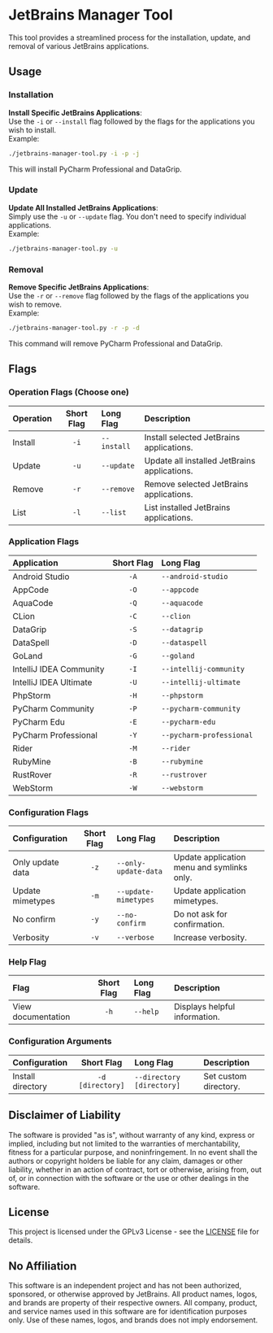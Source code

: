 # JetBrains Manager Tool

This tool provides a streamlined process for the installation, update, and removal of various JetBrains applications.
  
## Usage

### Installation

**Install Specific JetBrains Applications**:  
Use the `-i` or `--install` flag followed by the flags for the applications you wish to install.  
Example:  
   ```bash
   ./jetbrains-manager-tool.py -i -p -j
   ```
This will install PyCharm Professional and DataGrip.

### Update

**Update All Installed JetBrains Applications**:  
Simply use the `-u` or `--update` flag. You don't need to specify individual applications.  
Example:  
   ```bash
   ./jetbrains-manager-tool.py -u
   ```

### Removal
**Remove Specific JetBrains Applications**:  
Use the `-r` or `--remove` flag followed by the flags of the applications you wish to remove.  
Example:  
   ```bash
   ./jetbrains-manager-tool.py -r -p -d
   ```
This command will remove PyCharm Professional and DataGrip.
  
## Flags

### Operation Flags (Choose one)

| Operation | Short Flag | Long Flag                | Description                                  |
|:----------|:----------:|:-------------------------|:---------------------------------------------|
| Install   |    `-i`    | `--install`              | Install selected JetBrains applications.     |
| Update    |    `-u`    | `--update`               | Update all installed JetBrains applications. |
| Remove    |    `-r`    | `--remove`               | Remove selected JetBrains applications.      |
| List      |    `-l`    | `--list`                 | List installed JetBrains applications.       |

### Application Flags

| Application               | Short Flag | Long Flag                |
|:--------------------------|:----------:|:-------------------------|
| Android Studio            |    `-A`    | `--android-studio`       |
| AppCode                   |    `-O`    | `--appcode`              |
| AquaCode                  |    `-Q`    | `--aquacode`             |
| CLion                     |    `-C`    | `--clion`                |
| DataGrip                  |    `-S`    | `--datagrip`             |
| DataSpell                 |    `-D`    | `--dataspell`            |
| GoLand                    |    `-G`    | `--goland`               |
| IntelliJ IDEA Community   |    `-I`    | `--intellij-community`   |
| IntelliJ IDEA Ultimate    |    `-U`    | `--intellij-ultimate`    |
| PhpStorm                  |    `-H`    | `--phpstorm`             |
| PyCharm Community         |    `-P`    | `--pycharm-community`    |
| PyCharm Edu               |    `-E`    | `--pycharm-edu`          |
| PyCharm Professional      |    `-Y`    | `--pycharm-professional` |
| Rider                     |    `-M`    | `--rider`                |
| RubyMine                  |    `-B`    | `--rubymine`             |
| RustRover                 |    `-R`    | `--rustrover`            |
| WebStorm                  |    `-W`    | `--webstorm`             |

### Configuration Flags

| Configuration     | Short Flag | Long Flag            | Description                                                         |
|:------------------|:----------:|:---------------------|:--------------------------------------------------------------------|
| Only update data  |    `-z`    | `--only-update-data` | Update application menu and symlinks only.                          |
| Update mimetypes  |    `-m`    | `--update-mimetypes` | Update application mimetypes.                                       |
| No confirm        |    `-y`    | `--no-confirm`       | Do not ask for confirmation.                                        |
| Verbosity         |    `-v`    | `--verbose`          | Increase verbosity.                                                 |

### Help Flag

| Flag               | Short Flag | Long Flag | Description                   |
|:-------------------|:----------:|:----------|:------------------------------|
| View documentation |    `-h`    | `--help`  | Displays helpful information. |

### Configuration Arguments
| Configuration     |    Short Flag    | Long Flag                 | Description                                                |
|:------------------|:----------------:|:--------------------------|:-----------------------------------------------------------|
| Install directory | `-d [directory]` | `--directory [directory]` | Set custom directory.                                      |


## Disclaimer of Liability

The software is provided "as is", without warranty of any kind, express or implied, including but not limited to the warranties of merchantability, fitness for a particular purpose, and noninfringement. In no event shall the authors or copyright holders be liable for any claim, damages or other liability, whether in an action of contract, tort or otherwise, arising from, out of, or in connection with the software or the use or other dealings in the software.
  
## License

This project is licensed under the GPLv3 License - see the [LICENSE](LICENSE) file for details.
  
## No Affiliation
  
This software is an independent project and has not been authorized, sponsored, or otherwise approved by JetBrains. All product names, logos, and brands are property of their respective owners. All company, product, and service names used in this software are for identification purposes only. Use of these names, logos, and brands does not imply endorsement.
